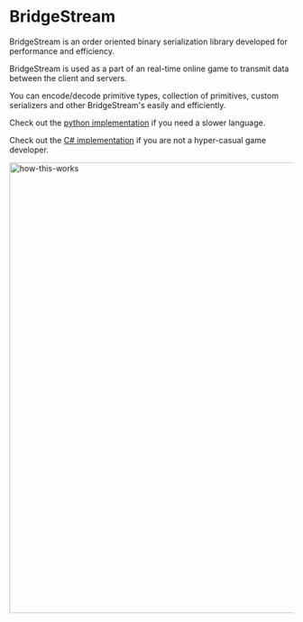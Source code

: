 # BridgeStream 


BridgeStream is an order oriented binary serialization library developed for performance and efficiency.

BridgeStream is used as a part of an real-time online game to
transmit data between the client and servers.

You can encode/decode primitive types, collection of primitives, custom serializers and other BridgeStream's easily
and efficiently.

Check out the [python implementation](https://github.com/Gnarly-Games/python-bridgestream) if you need a slower language.

Check out the [C# implementation](https://github.com/Gnarly-Games/csharp-bridgestream) if you are not a hyper-casual game developer.

<img src="https://i.redd.it/u3mtiwyfn8p01.jpg" alt="how-this-works" width=800 />
